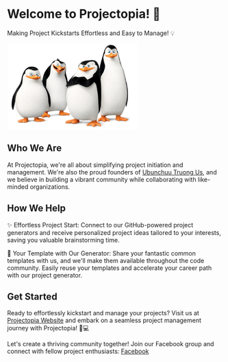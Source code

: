 # Welcome to Projectopia! 🚀

Making Project Kickstarts Effortless and Easy to Manage! 💡

<img src="https://raw.githubusercontent.com/projectopia/.github/main/us.png" height="200" />

## Who We Are

At Projectopia, we're all about simplifying project initiation and management. We're also the proud founders of [Ubunchuu Truong Us](https://ubunchuu-truong-us.github.io/), and we believe in building a vibrant community while collaborating with like-minded organizations.

## How We Help

✨ Effortless Project Start: Connect to our GitHub-powered project generators and receive personalized project ideas tailored to your interests, saving you valuable brainstorming time.

🔧 Your Template with Our Generator: Share your fantastic common templates with us, and we'll make them available throughout the code community. Easily reuse your templates and accelerate your career path with our project generator.

## Get Started

Ready to effortlessly kickstart and manage your projects? Visit us at [Projectopia Website](https://projectopia-frontend.vercel.app/) and embark on a seamless project management journey with Projectopia! 🌈💻

Let's create a thriving community together! Join our Facebook group and connect with fellow project enthusiasts: [Facebook](https://facebook.com/projectopia)
